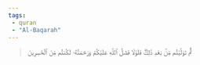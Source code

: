 ```yaml
---
tags: 
 - quran 
 - "Al-Baqarah"
---
```


> ثُمَّ تَوَلَّيۡتُم مِّنۢ بَعۡدِ ذَٰلِكَۖ فَلَوۡلَا فَضۡلُ ٱللَّهِ عَلَيۡكُمۡ وَرَحۡمَتُهُۥ لَكُنتُم مِّنَ ٱلۡخَٰسِرِينَ
